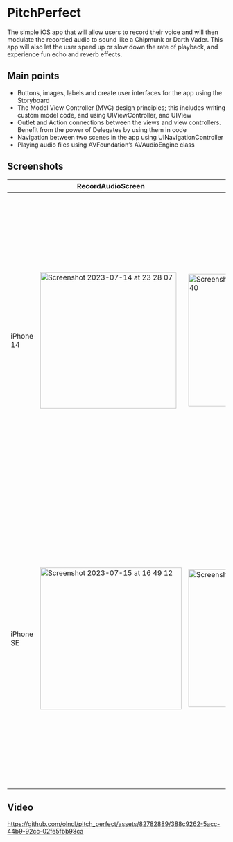 # PitchPerfect
The simple iOS app that will allow users to record their voice and will then modulate the recorded audio to sound like a Chipmunk or Darth Vader. 
This app will also let the user speed up or slow down the rate of playback, and experience fun echo and reverb effects.

## Main points
 - Buttons, images, labels and create user interfaces for the app using the Storyboard
 - The Model View Controller (MVC) design principles; this includes writing custom model code, and using UIViewController, and UIView
 - Outlet and Action connections between the views and view controllers. Benefit from the power of Delegates by using them in code
 - Navigation between two scenes in the app using UINavigationController
 - Playing audio files using AVFoundation’s AVAudioEngine class

## Screenshots

||RecordAudioScreen|PlaySoundScreen|HorizontalView|
|--|---|----|---|
|iPhone 14 |<img width="314" alt="Screenshot 2023-07-14 at 23 28 07" src="https://github.com/olndl/pitch_perfect/assets/82782889/71b9e7a9-e711-4b2a-9a98-b4a95d1ec4ba">|<img width="305" alt="Screenshot 2023-07-15 at 16 36 40" src="https://github.com/olndl/pitch_perfect/assets/82782889/872d4416-ccb1-47f1-be13-28dcafc4177d">|<img width="676" alt="Screenshot 2023-07-15 at 16 37 49" src="https://github.com/olndl/pitch_perfect/assets/82782889/7077cb57-8026-41cf-b88b-e4e59d1e2168">|
|iPhone SE|<img width="326" alt="Screenshot 2023-07-15 at 16 49 12" src="https://github.com/olndl/pitch_perfect/assets/82782889/8528fee3-82ab-4a03-b92d-52d8db7b2f38">|<img width="317" alt="Screenshot 2023-07-15 at 16 36 40" src="https://github.com/olndl/pitch_perfect/assets/82782889/674b58a9-3f6d-44d6-ba98-069c9f95454b">|<img width="684" alt="Screenshot 2023-07-15 at 16 37 39" src="https://github.com/olndl/pitch_perfect/assets/82782889/be64520f-4819-4c7f-a555-fe3b01c93121">|

## Video

https://github.com/olndl/pitch_perfect/assets/82782889/388c9262-5acc-44b9-92cc-02fe5fbb98ca


